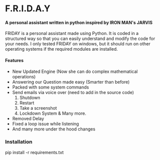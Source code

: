 # F.R.I.D.A.Y

#### A personal assistant written in python inspired by IRON MAN's JARVIS

 FRIDAY is a personal assistant made using Python. It is coded in a structured way so that you can easily 
 understand and modify the code for your needs. I only tested FRIDAY on windows, but it should run on other operating systems 
 if the required modules are installed.
 
#### Features
 - New Updated Engine (Now she can do complex mathematical operations)
 - Answering our Question made easy (Smarter than before)
 - Packed with some system commands
 - Send emails via voice over (need to add in the source code)
    1. Shutdown
    2. Restart
    3. Take a screenshot
    4. Lockdown System
    & Many more.
 -  Removed Delay   
 - Fixed a loop issue while listening
 - And many more under the hood changes
 

### Installation 

 pip install -r requirements.txt
